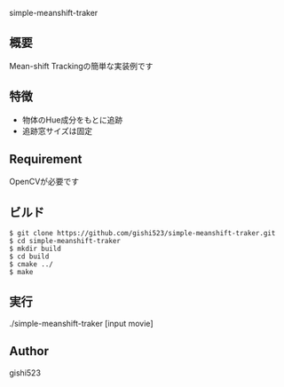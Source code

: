 simple-meanshift-traker

## 概要
Mean-shift Trackingの簡単な実装例です

## 特徴
- 物体のHue成分をもとに追跡
- 追跡窓サイズは固定

## Requirement
OpenCVが必要です

## ビルド
```
$ git clone https://github.com/gishi523/simple-meanshift-traker.git
$ cd simple-meanshift-traker
$ mkdir build
$ cd build
$ cmake ../
$ make
```

## 実行
./simple-meanshift-traker [input movie]

## Author
gishi523